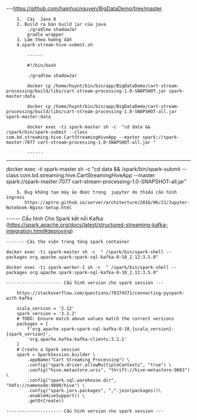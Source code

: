 ---https://github.com/haiphucnguyen/BigDataDemo/tree/master

        1.  Cài  Java 8 
        2. Build ra bản build jar của java 
            ./gradlew shadowJar
            gradle wrapper
        3. Làm theo hướng dẫn
        4.spark-stream-hive-submit.sh

            ------

            #!/bin/bash

            ./gradlew shadowJar

            docker cp /home/huynt/bin/bin/app/BigDataDemo/cart-stream-processing/build/libs/cart-stream-processing-1.0-SNAPSHOT.jar spark-master:data

            docker cp /home/huynt/bin/bin/app/BigDataDemo/cart-stream-processing/build/libs/cart-stream-processing-1.0-SNAPSHOT-all.jar spark-master:data            

            docker exec -ti spark-master sh -c  "cd data && /spark/bin/spark-submit --class com.bd.streaming.hive.CartStreamingHiveApp --master spark://spark-master:7077 cart-stream-processing-1.0-SNAPSHOT-all.jar "

            ------
-------
docker exec -ti spark-master sh -c  "cd data &&  /spark/bin/spark-submit --class com.bd.streaming.hive.CartStreamingHiveApp --master spark://spark-master:7077 cart-stream-processing-1.0-SNAPSHOT-all.jar"

        5. Bug không tạo máy ảo được trong  jupyter do thiếu cấu hình ingress
           https://aptro.github.io/server/architecture/2016/06/21/Jupyter-Notebook-Nginx-Setup.html





------ Cấu hình Cho Spark kết nối Kafka (https://spark.apache.org/docs/latest/structured-streaming-kafka-integration.html#deploying)

    --------Cài thư viện trong từng spark container 

    docker exec -ti spark-master sh -c  " /spark/bin/spark-shell --packages org.apache.spark:spark-sql-kafka-0-10_2.12:3.5.0"

    docker exec -ti spark-worker-1 sh -c  " /spark/bin/spark-shell --packages org.apache.spark:spark-sql-kafka-0-10_2.12:3.5.0"

    --------------------- Cấu hình version cho spark session ---

        https://stackoverflow.com/questions/70374571/connecting-pyspark-with-kafka

        scala_version = '2.12'
        spark_version = '3.1.2'
        # TODO: Ensure match above values match the correct versions
        packages = [
            f'org.apache.spark:spark-sql-kafka-0-10_{scala_version}:{spark_version}',
            'org.apache.kafka:kafka-clients:3.2.1'
        ]
        # Create a Spark session
        spark = SparkSession.builder \
            .appName("Cart Streaming Processing") \
            .config("spark.driver.allowMultipleContexts", "true") \
            .config("hive.metastore.uris", "thrift://hive-metastore:9083") \
            .config("spark.sql.warehouse.dir", "hdfs://namenode:9000/hive") \
            .config("spark.jars.packages", ",".join(packages))\
            .enableHiveSupport() \
            .getOrCreate()

    --------------------- Cấu hình version cho spark session ---

